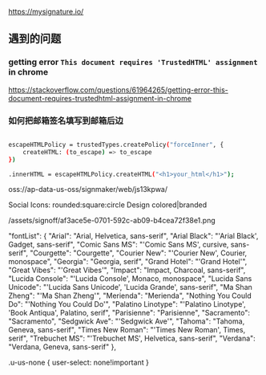 https://mysignature.io/



## 遇到的问题
### getting error `This document requires 'TrustedHTML' assignment` in chrome
https://stackoverflow.com/questions/61964265/getting-error-this-document-requires-trustedhtml-assignment-in-chrome

### 如何把邮箱签名填写到邮箱后边

```bash

escapeHTMLPolicy = trustedTypes.createPolicy("forceInner", {
    createHTML: (to_escape) => to_escape
})

.innerHTML = escapeHTMLPolicy.createHTML("<h1>your_html</h1>");
```

oss://ap-data-us-oss/signmaker/web/js13kpwa/



Social Icons: rounded:square:circle
Design colored|branded

/assets/signoff/af3ace5e-0701-592c-ab09-b4cea72f38e1.png

"fontList": {
        "Arial": "Arial, Helvetica, sans-serif",
        "Arial Black": "'Arial Black', Gadget, sans-serif",
        "Comic Sans MS": "'Comic Sans MS', cursive, sans-serif",
        "Courgette": "Courgette",
        "Courier New": "'Courier New', Courier, monospace",
        "Georgia": "Georgia, serif",
        "Grand Hotel": "'Grand Hotel'",
        "Great Vibes": "'Great Vibes'",
        "Impact": "Impact, Charcoal, sans-serif",
        "Lucida Console": "'Lucida Console', Monaco, monospace",
        "Lucida Sans Unicode": "'Lucida Sans Unicode', 'Lucida Grande', sans-serif",
        "Ma Shan Zheng": "'Ma Shan Zheng'",
        "Merienda": "Merienda",
        "Nothing You Could Do": "'Nothing You Could Do'",
        "Palatino Linotype": "'Palatino Linotype', 'Book Antiqua', Palatino, serif",
        "Parisienne": "Parisienne",
        "Sacramento": "Sacramento",
        "Sedgwick Ave": "'Sedgwick Ave'",
        "Tahoma": "Tahoma, Geneva, sans-serif",
        "Times New Roman": "'Times New Roman', Times, serif",
        "Trebuchet MS": "'Trebuchet MS', Helvetica, sans-serif",
        "Verdana": "Verdana, Geneva, sans-serif"
    },

.u-us-none {
    user-select: none!important
}